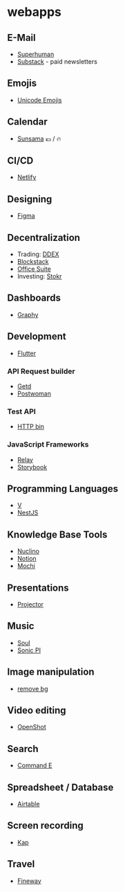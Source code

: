 # webapps

## E-Mail

* [Superhuman](https://superhuman.com/)
* [Substack](https://substack.com/) - paid newsletters

## Emojis

* [Unicode Emojis](http://unicode.org/emoji/charts/full-emoji-list.html)

## Calendar

* [Sunsama](https://sunsama.com) 💶 / 🔥

## CI/CD

* [Netlify](https://www.netlify.com)

## Designing

* [Figma](https://www.figma.com/)

## Decentralization

* Trading: [DDEX](https://ddex.io/)
* [Blockstack](https://blockstack.org)
* [Office Suite](https://arcaneoffice.com/)
* Investing: [Stokr](https://stokr.io)

## Dashboards

* [Graphy](https://graphyapp.com/)

## Development

* [Flutter](https://flutter.dev/)

### API Request builder
* [Getd](https://getd.io/)
* [Postwoman](https://postwoman.io/)

### Test API
* [HTTP bin](https://httpbin.org)

### JavaScript Frameworks

* [Relay](https://facebook.github.io/relay/)
* [Storybook](https://storybook.js.org/)

## Programming Languages

* [V](https://vlang.io/)
* [NestJS](https://nestjs.com/)

## Knowledge Base Tools

* [Nuclino](https://www.nuclino.com/)
* [Notion](https://www.notion.so)
* [Mochi](https://mochi.cards)

## Presentations

* [Projector](https://projector.com/)

## Music

* [Soul](https://soul.dev/)
* [Sonic PI](https://sonic-pi.net/)

## Image manipulation

* [remove bg](https://www.remove.bg/)

## Video editing

* [OpenShot](https://www.openshot.org/)

## Search

* [Command E](https://getcommande.com/)

## Spreadsheet / Database

* [Airtable](https://airtable.com/)

## Screen recording

* [Kap](https://getkap.co/)

## Travel

* [Fineway](https://www.fineway.de/)
